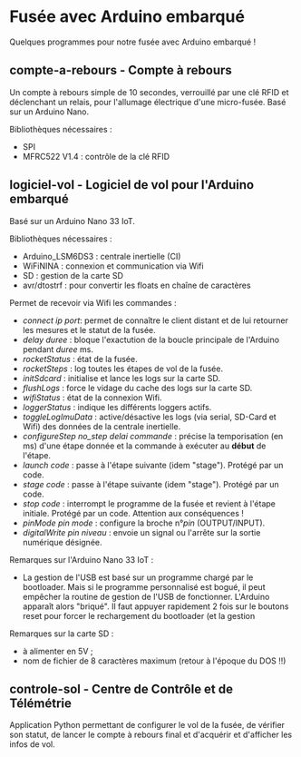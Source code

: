 # Fusée avec Arduino embarqué

Quelques programmes pour notre fusée avec Arduino embarqué !

## compte-a-rebours - Compte à rebours

Un compte à rebours simple de 10 secondes, verrouillé par une clé RFID et déclenchant un relais, pour l'allumage électrique d'une micro-fusée.
Basé sur un Arduino Nano.

Bibliothèques nécessaires :
- SPI
- MFRC522 V1.4 : contrôle de la clé RFID


## logiciel-vol - Logiciel de vol pour l'Arduino embarqué

Basé sur un Arduino Nano 33 IoT.

Bibliothèques nécessaires :
- Arduino_LSM6DS3 : centrale inertielle (CI)
- WiFiNINA : connexion et communication via Wifi
- SD : gestion de la carte SD
- avr/dtostrf : pour convertir les floats en chaîne de caractères

Permet de recevoir via Wifi les commandes :
- *connect ip port*: permet de connaître le client distant et de lui retourner les mesures et le statut de la fusée.
- *delay duree* : bloque l'exactution de la boucle principale de l'Arduino pendant *duree* ms.
- *rocketStatus* : état de la fusée.
- *rocketSteps* : log toutes les étapes de vol de la fusée.
- *initSdcard* : initialise et lance les logs sur la carte SD.
- *flushLogs* : force le vidage du cache des logs sur la carte SD.
- *wifiStatus* : état de la connexion Wifi.
- *loggerStatus* : indique les différents loggers actifs.
- *toggleLogImuData* : active/désactive les logs (via serial, SD-Card et Wifi) des données de la centrale inertielle.
- *configureStep no_step delai commande* : précise la temporisation (en ms) d'une étape donnée et la commande à exécuter au **début** de l'étape.
- *launch code* : passe à l'étape suivante (idem "stage"). Protégé par un code.
- *stage code* : passe à l'étape suivante (idem "stage"). Protégé par un code.
- *stop code* : interrompt le programme de la fusée et revient à l'étape initiale. Protégé par un code. Attention aux conséquences !
- *pinMode pin mode* : configure la broche n°*pin* (OUTPUT/INPUT). 
- *digitalWrite pin niveau* : envoie un signal ou l'arrête sur la sortie numérique désignée.

Remarques sur l'Arduino Nano 33 IoT :
- La gestion de l'USB est basé sur un programme chargé par le bootloader. Mais si le programme personnalisé est bogué, il peut empêcher la routine de gestion de l'USB de fonctionner. L'Arduino apparaît alors "briqué". Il faut appuyer rapidement 2 fois sur le boutons reset pour forcer le rechargement du bootloader (et la gestion 

Remarques sur la carte SD :
- à alimenter en 5V ;
- nom de fichier de 8 caractères maximum (retour à l'époque du DOS !!)


## controle-sol - Centre de Contrôle et de Télémétrie

Application Python permettant de configurer le vol de la fusée, de vérifier son statut, de lancer le compte à rebours final et d'acquérir et d'afficher les infos de vol.

